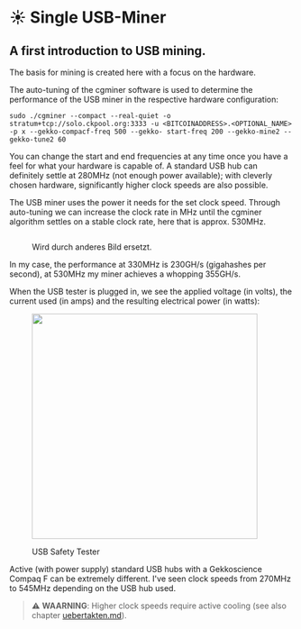 # ☀ Single USB-Miner

## A first introduction to USB mining.

The basis for mining is created here with a focus on the hardware.

The auto-tuning of the cgminer software is used to determine the performance of the USB miner in the respective hardware configuration:

```console
sudo ./cgminer --compact --real-quiet -o stratum+tcp://solo.ckpool.org:3333 -u <BITCOINADDRESS>.<OPTIONAL_NAME> -p x --gekko-compacf-freq 500 --gekko- start-freq 200 --gekko-mine2 --gekko-tune2 60
```

You can change the start and end frequencies at any time once you have a feel for what your hardware is capable of. A standard USB hub can definitely settle at 280MHz (not enough power available); with cleverly chosen hardware, significantly higher clock speeds are also possible.

The USB miner uses the power it needs for the set clock speed. Through auto-tuning we can increase the clock rate in MHz until the cgminer algorithm settles on a stable clock rate, here that is approx. 530MHz.

<figure><img src="broken-reference" alt=""><figcaption><p>Wird durch anderes Bild ersetzt.</p></figcaption></figure>

In my case, the performance at 330MHz is 230GH/s (gigahashes per second), at 530MHz my miner achieves a whopping 355GH/s.

When the USB tester is plugged in, we see the applied voltage (in volts), the current used (in amps) and the resulting electrical power (in watts):

<figure><img src=".assets/IMG-1254.jpg" alt="" width="400" /><figcaption><p>USB Safety Tester</p></figcaption></figure>

Active (with power supply) standard USB hubs with a Gekkoscience Compaq F can be extremely different. I've seen clock speeds from 270MHz to 545MHz depending on the USB hub used.

> :warning: **WAARNING**: Higher clock speeds require active cooling (see also chapter [uebertakten.md](uebertakten.md "mention")).
